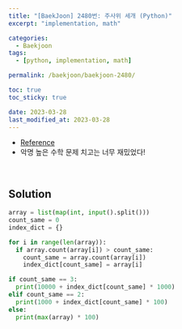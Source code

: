 ```yaml
---
title: "[BaekJoon] 2480번: 주사위 세개 (Python)"
excerpt: "implementation, math"

categories:
  - Baekjoon
tags:
  - [python, implementation, math]

permalink: /baekjoon/baekjoon-2480/

toc: true
toc_sticky: true

date: 2023-03-28
last_modified_at: 2023-03-28
---
```


- [Reference](https://www.acmicpc.net/problem/2480)
- 악명 높은 수학 문제 치고는 너무 재밌었다!

<br>

## Solution

```python
array = list(map(int, input().split()))
count_same = 0
index_dict = {}

for i in range(len(array)):
  if array.count(array[i]) > count_same:
    count_same = array.count(array[i])
    index_dict[count_same] = array[i]

if count_same == 3:
  print(10000 + index_dict[count_same] * 1000)
elif count_same == 2:
  print(1000 + index_dict[count_same] * 100)
else:
  print(max(array) * 100)
```